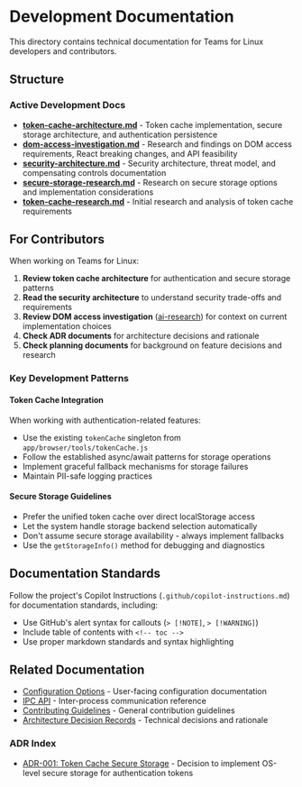 # Development Documentation

This directory contains technical documentation for Teams for Linux developers and contributors.

## Structure

### Active Development Docs
- **[token-cache-architecture.md](token-cache-architecture.md)** - Token cache implementation, secure storage architecture, and authentication persistence
- **[dom-access-investigation.md](../ai-research/dom-access-investigation.md)** - Research and findings on DOM access requirements, React breaking changes, and API feasibility
- **[security-architecture.md](security-architecture.md)** - Security architecture, threat model, and compensating controls documentation
- **[secure-storage-research.md](../ai-research/secure-storage-research.md)** - Research on secure storage options and implementation considerations
- **[token-cache-research.md](../ai-research/token-cache-research.md)** - Initial research and analysis of token cache requirements

## For Contributors

When working on Teams for Linux:

1. **Review token cache architecture** for authentication and secure storage patterns
2. **Read the security architecture** to understand security trade-offs and requirements
3. **Review DOM access investigation** ([ai-research](../ai-research/dom-access-investigation.md)) for context on current implementation choices  
4. **Check ADR documents** for architecture decisions and rationale
5. **Check planning documents** for background on feature decisions and research

### Key Development Patterns

#### Token Cache Integration
When working with authentication-related features:
- Use the existing `tokenCache` singleton from `app/browser/tools/tokenCache.js`
- Follow the established async/await patterns for storage operations
- Implement graceful fallback mechanisms for storage failures
- Maintain PII-safe logging practices

#### Secure Storage Guidelines
- Prefer the unified token cache over direct localStorage access
- Let the system handle storage backend selection automatically
- Don't assume secure storage availability - always implement fallbacks
- Use the `getStorageInfo()` method for debugging and diagnostics

## Documentation Standards

Follow the project's Copilot Instructions (`.github/copilot-instructions.md`) for documentation standards, including:
- Use GitHub's alert syntax for callouts (`> [!NOTE]`, `> [!WARNING]`)  
- Include table of contents with `<!-- toc -->`
- Use proper markdown standards and syntax highlighting

## Related Documentation

- [Configuration Options](../configuration.md) - User-facing configuration documentation
- [IPC API](../ipc-api.md) - Inter-process communication reference
- [Contributing Guidelines](../contributing.md) - General contribution guidelines
- [Architecture Decision Records](#adr-index) - Technical decisions and rationale

### ADR Index
- [ADR-001: Token Cache Secure Storage](../adr/token-cache-secure-storage.md) - Decision to implement OS-level secure storage for authentication tokens